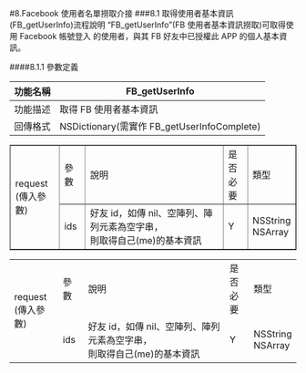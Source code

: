 #8.Facebook 使用者名單撈取介接
###8.1 取得使用者基本資訊(FB_getUserInfo)流程說明
“FB_getUserInfo”(FB 使用者基本資訊撈取)可取得使用 Facebook 帳號登入 的使用者，與其 FB 好友中已授權此 APP 的個人基本資訊。

####8.1.1 參數定義

|功能名稱|FB_getUserInfo|
|:--:|--|
|功能描述|取得 FB 使用者基本資訊|
|回傳格式|NSDictionary(需實作 FB_getUserInfoComplete)|

<table border="1">
<tr>
<td rowspan="2">request<br>(傳入參數)</td>
<td>參數</td>
<td>說明</td>
<td>是否<br> 必要</td>
<td>類型</td>
</tr>
<tr>
<td>ids</td>
<td>好友 id，如傳 nil、空陣列、陣列元素為空字串，<br>則取得自己(me)的基本資訊</td>
<td>Y</td>
<td>NSString<br>NSArray</td>
</tr>
</table>

<table>
<tr>
<td rowspan="2">request<br>(傳入參數)</td>
<td>參數</td>
<td>說明</td>
<td>是否<br> 必要</td>
<td>類型</td>
</tr>
<tr>
<td>ids</td>
<td>好友 id，如傳 nil、空陣列、陣列元素為空字串，<br>則取得自己(me)的基本資訊</td>
<td>Y</td>
<td>NSString<br>NSArray</td>
</tr>
</table>
